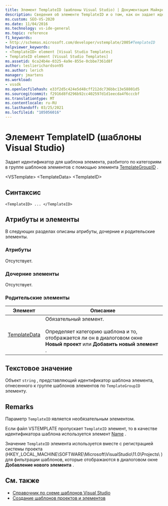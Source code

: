```yaml
---
title: Элемент TemplateID (шаблоны Visual Studio) | Документация Майкрософт
description: Сведения об элементе TemplateID и о том, как он задает идентификатор для шаблона элемента, отнесенного к группе шаблонов элементов с помощью элемента TemplateGroupID.
ms.custom: SEO-VS-2020
ms.date: 11/04/2016
ms.technology: vs-ide-general
ms.topic: reference
f1_keywords:
- http://schemas.microsoft.com/developer/vstemplate/2005#TemplateID
helpviewer_keywords:
- <TemplateID> element [Visual Studio Templates]
- TemplateID element [Visual Studio Templates]
ms.assetid: 6ca24b4e-0325-4a9e-855e-0cbbe7361d8f
author: leslierichardson95
ms.author: lerich
manager: jmartens
ms.workload:
- vssdk
ms.openlocfilehash: e33f2d5c424e5d48cff212dc736bbc13e58801d5
ms.sourcegitcommit: f2916d8fd296b92cc402597d1d1eecda4f6cccbf
ms.translationtype: MT
ms.contentlocale: ru-RU
ms.lasthandoff: 03/25/2021
ms.locfileid: "105056016"
---
```

# <a name="templateid-element-visual-studio-templates"></a>Элемент TemplateID (шаблоны Visual Studio)
Задает идентификатор для шаблона элемента, разбитого по категориям в группе шаблонов элементов с помощью элемента [TemplateGroupID](../extensibility/templategroupid-element-visual-studio-templates.md) .

 \<VSTemplate> \<TemplateData>
 \<TemplateID>

## <a name="syntax"></a>Синтаксис

```
<TemplateID> ... </TemplateID>
```

## <a name="attributes-and-elements"></a>Атрибуты и элементы
 В следующих разделах описаны атрибуты, дочерние и родительские элементы.

### <a name="attributes"></a>Атрибуты
 Отсутствует.

### <a name="child-elements"></a>Дочерние элементы
 Отсутствует.

### <a name="parent-elements"></a>Родительские элементы

|Элемент|Описание|
|-------------|-----------------|
|[TemplateData](../extensibility/templatedata-element-visual-studio-templates.md)|Обязательный элемент.<br /><br /> Определяет категорию шаблона и то, отображается ли он в диалоговом окне **Новый проект** или **Добавить новый элемент** .|

## <a name="text-value"></a>Текстовое значение
 Объект `string` , представляющий идентификатор шаблона элемента, отнесенного к группе шаблонов элементов по `TemplateGroupID` элементу.

## <a name="remarks"></a>Remarks
 Параметр `TemplateID` является необязательным элементом.

 Если файл VSTEMPLATE пропускает `TemplateID` элемент, то в качестве идентификатора шаблона используется элемент [Name](../extensibility/name-element-visual-studio-templates.md) .

 Значение `TemplateID` элемента используется вместе с регистрацией системы проекта (HKEY_LOCAL_MACHINE\SOFTWARE\Microsoft\VisualStudio\11.0\Projects\\ ) для фильтрации шаблонов, которые отображаются в диалоговом окне **Добавление нового элемента** .

## <a name="see-also"></a>См. также
- [Справочник по схеме шаблонов Visual Studio](../extensibility/visual-studio-template-schema-reference.md)
- [Создание шаблонов проектов и элементов](../ide/creating-project-and-item-templates.md)
